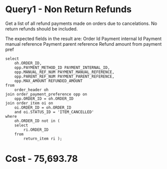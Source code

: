 # Query1 - Non Return Refunds
Get a list of all refund payments made on orders due to cancelations. No return refunds should be included.

The expected fields in the result are:
Order Id
Payment internal Id
Payment manual reference
Payment parent reference
Refund amount from payment pref

```
select
	oh.ORDER_ID,
	opp.PAYMENT_METHOD_ID PAYMENT_INTERNAL_ID,
	opp.MANUAL_REF_NUM PAYMENT_MANUAL_REFERENCE, 
	opp.PARENT_REF_NUM PAYMENT_PARENT_REFERENCE,
	opp.MAX_AMOUNT REFUNDED_AMOUNT
from
	order_header oh
join order_payment_preference opp on
	opp.ORDER_ID = oh.ORDER_ID
join order_item oi on
	oi.ORDER_ID = oh.ORDER_ID
	and oi.STATUS_ID = 'ITEM_CANCELLED'
where
	oh.ORDER_ID not in (
	select
		ri.ORDER_ID
	from
		return_item ri );
```
# Cost - 75,693.78


